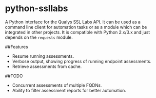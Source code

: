 python-ssllabs
==============

A Python interface for the Qualys SSL Labs API. It can be used as a command line client for automation tasks or as a module which can be integrated in other projects. It is compatible with Python 2.x/3.x and just depends on the ```requests``` module.

##Features

* Resume running assessments.
* Verbose output, showing progress of running endpoint assessments.
* Retrieve assessments from cache.

##TODO

* Concurrent assessments of multiple FQDNs.
* Ability to filter assessment reports for better automation.
